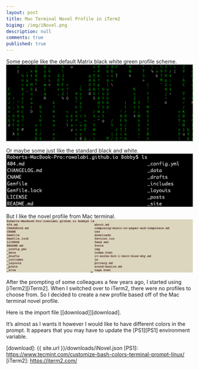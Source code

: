 ```yaml
---
layout: post
title: Mac Terminal Novel Profile in iTerm2
bigimg: /img/iNovel.png
description: null
comments: true
published: true
---
```


Some people like the default Matrix black white green profile scheme.
![image](/img/CMatrix.png)

Or maybe some just like the standard black and white.
![image](/img/iDefault.png)

But I like the novel profile from Mac terminal.
![image](/img/iNovel.png)

 After the prompting of some colleagues a few years ago, I started using [iTerm2][iTerm2]. When I switched over to iTerm2, there were no profiles to choose from. So I decided to create a new profile based off of the Mac terminal novel profile.

Here is the import file [[download]][download].

It’s almost as I wants it however I would like to have different colors in the prompt. It appears that you may have to update the [PS1][PS1] environment variable.



[download]: {{ site.url }}/downloads/iNovel.json
[PS1]: https://www.tecmint.com/customize-bash-colors-terminal-prompt-linux/
[iTerm2]: https://iterm2.com/